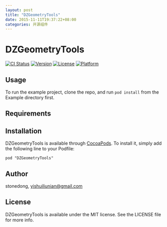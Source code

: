 ```yaml
---
layout: post
title: "DZGeometryTools"
date: 2015-11-11T19:37:22+08:00
categories: 开源组件
---
```


# DZGeometryTools

[![CI Status](http://img.shields.io/travis/stonedong/DZGeometryTools.svg?style=flat)](https://travis-ci.org/stonedong/DZGeometryTools)
[![Version](https://img.shields.io/cocoapods/v/DZGeometryTools.svg?style=flat)](http://cocoadocs.org/docsets/DZGeometryTools)
[![License](https://img.shields.io/cocoapods/l/DZGeometryTools.svg?style=flat)](http://cocoadocs.org/docsets/DZGeometryTools)
[![Platform](https://img.shields.io/cocoapods/p/DZGeometryTools.svg?style=flat)](http://cocoadocs.org/docsets/DZGeometryTools)

## Usage

To run the example project, clone the repo, and run `pod install` from the Example directory first.

## Requirements

## Installation

DZGeometryTools is available through [CocoaPods](http://cocoapods.org). To install
it, simply add the following line to your Podfile:

    pod "DZGeometryTools"

## Author

stonedong, yishuiliunian@gmail.com

## License

DZGeometryTools is available under the MIT license. See the LICENSE file for more info.
